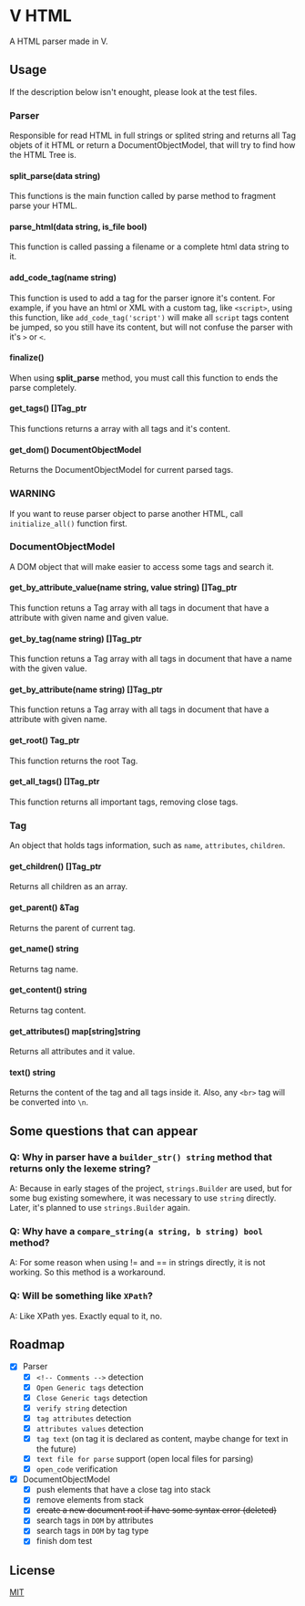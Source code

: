 # V HTML

A HTML parser made in V.

## Usage

If the description below isn't enought, please look at the test files.

### Parser

Responsible for read HTML in full strings or splited string and returns all Tag objets of
it HTML or return a DocumentObjectModel, that will try to find how the HTML Tree is.

#### split_parse(data string)
This functions is the main function called by parse method to fragment parse your HTML.

#### parse_html(data string, is_file bool)
This function is called passing a filename or a complete html data string to it.

#### add_code_tag(name string)
This function is used to add a tag for the parser ignore it's content. 
For example, if you have an html or XML with a custom tag, like `<script>`, using this function, 
like `add_code_tag('script')` will make all `script` tags content be jumped, 
so you still have its content, but will not confuse the parser with it's `>` or `<`.

#### finalize()
When using **split_parse** method, you must call this function to ends the parse completely.

#### get_tags() []Tag_ptr
This functions returns a array with all tags and it's content.

#### get_dom() DocumentObjectModel
Returns the DocumentObjectModel for current parsed tags.

### WARNING
If you want to reuse parser object to parse another HTML, call `initialize_all()` function first.

### DocumentObjectModel

A DOM object that will make easier to access some tags and search it.

#### get_by_attribute_value(name string, value string) []Tag_ptr
This function retuns a Tag array with all tags in document 
that have a attribute with given name and given value.

#### get_by_tag(name string) []Tag_ptr
This function retuns a Tag array with all tags in document that have a name with the given value.

#### get_by_attribute(name string) []Tag_ptr
This function retuns a Tag array with all tags in document that have a attribute with given name.

#### get_root() Tag_ptr
This function returns the root Tag.

#### get_all_tags() []Tag_ptr
This function returns all important tags, removing close tags.

### Tag

An object that holds tags information, such as `name`, `attributes`, `children`.

#### get_children() []Tag_ptr
Returns all children as an array.

#### get_parent() &Tag
Returns the parent of current tag.

#### get_name() string
Returns tag name.

#### get_content() string
Returns tag content.

#### get_attributes() map[string]string
Returns all attributes and it value.

#### text() string
Returns the content of the tag and all tags inside it. 
Also, any `<br>` tag will be converted into `\n`.

## Some questions that can appear

### Q: Why in parser have a `builder_str() string` method that returns only the lexeme string?
    
A: Because in early stages of the project, `strings.Builder` are used, 
but for some bug existing somewhere, it was necessary to use `string` directly. 
Later, it's planned to use `strings.Builder` again.

### Q: Why have a `compare_string(a string, b string) bool` method?

A: For some reason when using != and == in strings directly, it is not working. 
So this method is a workaround.

### Q: Will be something like `XPath`?

A: Like XPath yes. Exactly equal to it, no.

## Roadmap
- [x] Parser
  - [x] `<!-- Comments -->` detection
  - [x] `Open Generic tags` detection
  - [x] `Close Generic tags` detection
  - [x] `verify string` detection
  - [x] `tag attributes` detection
  - [x] `attributes values` detection
  - [x] `tag text` (on tag it is declared as content, maybe change for text in the future)
  - [x] `text file for parse` support (open local files for parsing)
  - [x] `open_code` verification
- [x] DocumentObjectModel
  - [x] push elements that have a close tag into stack
  - [x] remove elements from stack
  - [x] ~~create a new document root if have some syntax error (deleted)~~
  - [x] search tags in `DOM` by attributes
  - [x] search tags in `DOM` by tag type
  - [x] finish dom test

## License
[MIT](../../../LICENSE)
